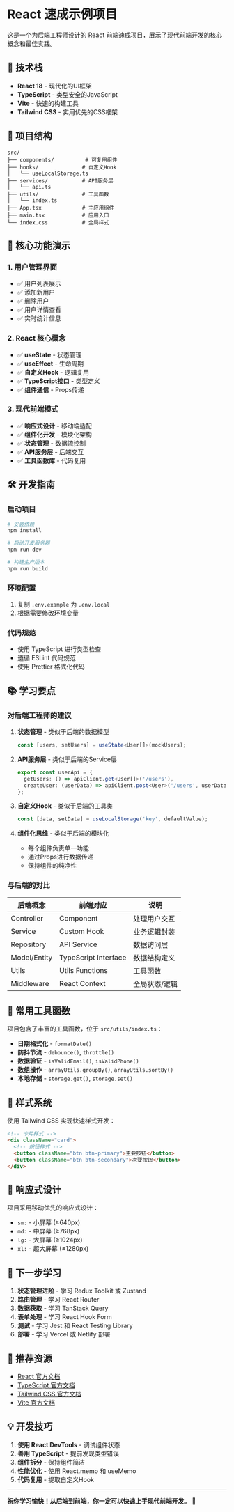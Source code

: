 # React 速成示例项目

这是一个为后端工程师设计的 React 前端速成项目，展示了现代前端开发的核心概念和最佳实践。

## 🚀 技术栈

- **React 18** - 现代化的UI框架
- **TypeScript** - 类型安全的JavaScript
- **Vite** - 快速的构建工具
- **Tailwind CSS** - 实用优先的CSS框架

## 📁 项目结构

```
src/
├── components/          # 可复用组件
├── hooks/              # 自定义Hook
│   └── useLocalStorage.ts
├── services/           # API服务层
│   └── api.ts
├── utils/              # 工具函数
│   └── index.ts
├── App.tsx             # 主应用组件
├── main.tsx            # 应用入口
└── index.css           # 全局样式
```

## 🎯 核心功能演示

### 1. 用户管理界面
- ✅ 用户列表展示
- ✅ 添加新用户
- ✅ 删除用户
- ✅ 用户详情查看
- ✅ 实时统计信息

### 2. React 核心概念
- ✅ **useState** - 状态管理
- ✅ **useEffect** - 生命周期
- ✅ **自定义Hook** - 逻辑复用
- ✅ **TypeScript接口** - 类型定义
- ✅ **组件通信** - Props传递

### 3. 现代前端模式
- ✅ **响应式设计** - 移动端适配
- ✅ **组件化开发** - 模块化架构
- ✅ **状态管理** - 数据流控制
- ✅ **API服务层** - 后端交互
- ✅ **工具函数库** - 代码复用

## 🛠️ 开发指南

### 启动项目
```bash
# 安装依赖
npm install

# 启动开发服务器
npm run dev

# 构建生产版本
npm run build
```

### 环境配置
1. 复制 `.env.example` 为 `.env.local`
2. 根据需要修改环境变量

### 代码规范
- 使用 TypeScript 进行类型检查
- 遵循 ESLint 代码规范
- 使用 Prettier 格式化代码

## 📚 学习要点

### 对后端工程师的建议

1. **状态管理** - 类似于后端的数据模型
   ```typescript
   const [users, setUsers] = useState<User[]>(mockUsers);
   ```

2. **API服务层** - 类似于后端的Service层
   ```typescript
   export const userApi = {
     getUsers: () => apiClient.get<User[]>('/users'),
     createUser: (userData) => apiClient.post<User>('/users', userData)
   };
   ```

3. **自定义Hook** - 类似于后端的工具类
   ```typescript
   const [data, setData] = useLocalStorage('key', defaultValue);
   ```

4. **组件化思维** - 类似于后端的模块化
   - 每个组件负责单一功能
   - 通过Props进行数据传递
   - 保持组件的纯净性

### 与后端的对比

| 后端概念 | 前端对应 | 说明 |
|---------|---------|------|
| Controller | Component | 处理用户交互 |
| Service | Custom Hook | 业务逻辑封装 |
| Repository | API Service | 数据访问层 |
| Model/Entity | TypeScript Interface | 数据结构定义 |
| Utils | Utils Functions | 工具函数 |
| Middleware | React Context | 全局状态/逻辑 |

## 🔧 常用工具函数

项目包含了丰富的工具函数，位于 `src/utils/index.ts`：

- **日期格式化** - `formatDate()`
- **防抖节流** - `debounce()`, `throttle()`
- **数据验证** - `isValidEmail()`, `isValidPhone()`
- **数组操作** - `arrayUtils.groupBy()`, `arrayUtils.sortBy()`
- **本地存储** - `storage.get()`, `storage.set()`

## 🎨 样式系统

使用 Tailwind CSS 实现快速样式开发：

```html
<!-- 卡片样式 -->
<div className="card">
  <!-- 按钮样式 -->
  <button className="btn btn-primary">主要按钮</button>
  <button className="btn btn-secondary">次要按钮</button>
</div>
```

## 📱 响应式设计

项目采用移动优先的响应式设计：
- `sm:` - 小屏幕 (≥640px)
- `md:` - 中屏幕 (≥768px)
- `lg:` - 大屏幕 (≥1024px)
- `xl:` - 超大屏幕 (≥1280px)

## 🚀 下一步学习

1. **状态管理进阶** - 学习 Redux Toolkit 或 Zustand
2. **路由管理** - 学习 React Router
3. **数据获取** - 学习 TanStack Query
4. **表单处理** - 学习 React Hook Form
5. **测试** - 学习 Jest 和 React Testing Library
6. **部署** - 学习 Vercel 或 Netlify 部署

## 📖 推荐资源

- [React 官方文档](https://react.dev/)
- [TypeScript 官方文档](https://www.typescriptlang.org/)
- [Tailwind CSS 官方文档](https://tailwindcss.com/)
- [Vite 官方文档](https://vitejs.dev/)

## 💡 开发技巧

1. **使用 React DevTools** - 调试组件状态
2. **善用 TypeScript** - 提前发现类型错误
3. **组件拆分** - 保持组件简洁
4. **性能优化** - 使用 React.memo 和 useMemo
5. **代码复用** - 提取自定义Hook

---

**祝你学习愉快！从后端到前端，你一定可以快速上手现代前端开发。** 🎉
